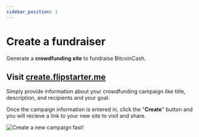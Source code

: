 ```yaml
---
sidebar_position: 1
---
```


# Create a fundraiser

Generate a **crowdfunding site** to fundraise BitcoinCash.

## Visit **[create.flipstarter.me](https://create.flipstarter.me)**

Simply provide information about your crowdfunding campaign like title, description, and recipients and your goal.

Once the campaign information is entered in, click the "**Create**" button and you will recieve a link to your new site to visit and share.

![Create a new campaign fast!](@site/static/img/create-flipstarter.png "create.flipstarter.me")